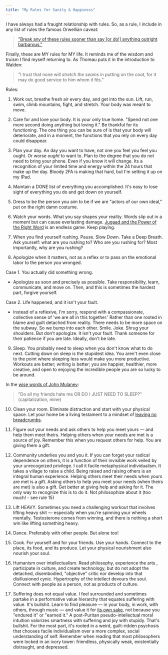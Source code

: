 ```yaml
---
title: "My Rules for Sanity & Happiness"
---
```

I have always had a fraught relationship with rules. So, as a rule, I include in any list of rules the  famous Orwellian caveat:

> ["Break any of these rules sooner than say \[or do!\] anything outright barbarous."](https://infusion.media/blog/george-orwells-six-rules-for-writing/)

Finally, these are MY rules for MY life. It reminds me of the wisdom and truism I find myself returning to. As Thoreau puts it in the introduction to Walden:

> "I trust that none will _stretch the seams_ in putting on the _coat_, for it may do good service to him whom it fits."

Rules:

1. Work out, breathe fresh air every day, and get into the sun. Lift, run, swim, climb mountains, fight, and stretch. Your body was meant to move. 

2. Care for and love your body. It is your only true home. "Spend not one more second doing anything but loving it." Be thankful for its functioning. The one thing you can be sure of is that your body will deteriorate, and in a moment, the functions that you rely on every day could disappear.

3. Plan your day. An day you want to have, not one you feel you feel you ought. Or worse *ought* to want to. Plan to the degree that you do not need to bring your phone. Even if you know it will change. Its a recognition of your limited time and energy within the 24 hours that make up the day. Bloody 2FA is making that hard, but I'm setting it up on my IPad.

4. Maintain a DONE list of everything you accomplished. It's easy to lose sight of everything you do and get down on yourself.  

5. Dress to be the person you aim to be if we are "actors of our own ideal," put on the right damn costume. 
 
6. Watch your words. What you say shapes your reality. Words slip out in a moment but can cause everlasting damage. [Jugaad and the Power of the Right Word](digital-garden/Jugaad%20and%20the%20Power%20of%20the%20Right%20Word.md) is an endless game. Keep playing.

7. When you find yourself rushing. Pause. Slow Down. Take a Deep Breath. Ask yourself: what are you rushing to? Who are you rushing for? Most importantly, why are you rushing?

 8. Apologize when it matters, not as a reflex or to pass on the emotional labor to the person you wronged. 

 Case 1. You actually did something wrong. 
 - Apologize as soon and precisely as possible. Take responsibility, learn, communicate, and move on. Then, and this is sometimes the hardest part, forgive yourself. 
 
Case 2. Life happened, and it isn't your fault. 
- Instead of a reflexive, I'm sorry, respond with a compassionate, collective sense of 'we are all in this together.' Rather than one rooted in blame and guilt detached from reality. There needs to be more space on the subway. So we bump into each other. Smile. Joke. Shrug your shoulders. But don't apologize. It isn't your fault. Thank someone for their patience if you are late. Ideally, don't be late. 

9. Sleep. You probably need to sleep when you don't know what to do next. Cutting down on sleep is the stupidest idea. You aren't even close to the point where sleeping less would make you more productive. Workouts are better; writing is better; you are happier, healthier, more creative, and open to enjoying the incredible people you are so lucky to be around. 

In the [wise words of John Mulaney](https://www.youtube.com/watch?v=aiqKK4ysI7g):
> "Do all my friends hate me OR DO I JUST NEED TO SLEEP?" (capitalization, mine)

10. Clean your room. Eliminate distraction and start with your physical space.  Let your home be a living testament to a mindset of [leaving no breadcrumbs](https://www.youtube.com/shorts/4GJFVc6NDzQ).

11. Figure out your needs and ask others to help you meet yours — and help them meet theirs. Helping others when your needs are met is a source of joy. Remember this when you request others for help. You are giving them a gift.

12. Community underlies you and you it. If you can forget your radical dependence on others, it is a function of their invisible work veiled by your unrecognized privilege. I call it facile metaphysical individualism. It takes a village to raise a child. Being raised and raising others is an integral human experience. Helping others meet their needs when yours are met is a gift. Asking others to help you meet your needs (when theirs are met) is also a gift. Get better at giving help and asking for it. The only way to recognize this is to do it. Not philosophize about it (too much! - see rule 15)

13. Lift HEAVY. Sometimes you need a challenging workout that involves lifting heavy shit — especially when you're spinning your wheels mentally. Testosterone comes from winning, and there is nothing a short win like lifting something heavy. 

14. Dance. Preferably with other people. But alone too!

15. Cook. For yourself and for your friends. Use your hands. Connect to the place, its food, and its produce. Let your physical nourishment also nourish your soul. 

16. Humanism over intellectualism. Read philosophy, experience the arts , participate in culture, and create technology, but do not adopt the detached, disembodied, "objective" critic nor develop into that disillusioned cynic. Hypertrophy of the intellect devours the soul. Connect with people as a person, not as products of culture. 

17. Suffering does not equal value. I feel surrounded and sometimes partake in a performative value hierarchy that equates suffering with value. It's bullshit. Learn to find pleasure — in your body, in work, with others, through music — and value it for [its own sake](https://www.ribbonfarm.com/2017/08/03/body-pleasure/), not because you "endured it" or "earned it." A post-Puritan pseudo-intellectual moral intuition valorizes smartness with suffering and joy with stupidy. That's bullshit. For the most part, it's rooted in a weird, guilt-ridden psychosis that chooses facile individualism over a more complex, social understanding of self. Remember when reading that most philosophers were locked in an ivory tower: friendless, physically weak, existentially distraught, and depressed. 

